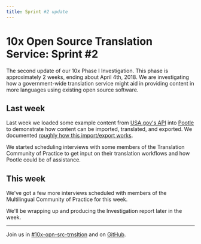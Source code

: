 ```yaml
---
title: Sprint #2 update
---
```

# 10x Open Source Translation Service: Sprint #2

The second update of our 10x Phase I Investigation. This phase is approximately
2 weeks, ending about April 4th, 2018. We are investigating how
a government-wide translation service might aid in providing content in more
languages using existing open source software.


## Last week

Last week we loaded some example content from [USA.gov's
API](https://platform-api.usa.gov/) into
[Pootle](https://translate.app.cloud.gov/projects/usa-gov-example/) to
demonstrate how content can be imported, translated, and exported. We documented
[roughly how this import/export
works](https://github.com/18F/10x-translation-service/blob/master/workflow.md#upload-content-for-translation).

We started scheduling interviews with some members of the Translation Community
of Practice to get input on their translation workflows and how Pootle could be
of assistance.


## This week

We've got a few more interviews scheduled with members of the Multilingual
Community of Practice for this week.

We'll be wrapping up and producing the Investigation report later in the week.


---
Join us in
[#10x-opn-src-trnsltion](https://gsa-tts.slack.com/messages/C9S0B4A5U) and on
[GitHub](https://github.com/18F/10x-translation-service).
